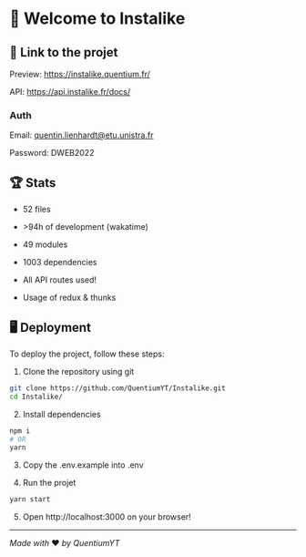 # 👋 Welcome to Instalike

## 🔗 Link to the projet

Preview: https://instalike.quentium.fr/

API: https://api.instalike.fr/docs/

### Auth

Email: quentin.lienhardt@etu.unistra.fr

Password: DWEB2022

## 🏆 Stats

- 52 files

- \>94h of development (wakatime)

- 49 modules

- 1003 dependencies

- All API routes used!

- Usage of redux & thunks

## 🖥 Deployment

To deploy the project, follow these steps:

1. Clone the repository using git

```bash
git clone https://github.com/QuentiumYT/Instalike.git
cd Instalike/
```

2. Install dependencies

```bash
npm i
# OR
yarn
```

3. Copy the .env.example into .env

4. Run the projet

```bash
yarn start
```

5. Open http://localhost:3000 on your browser!

---

_Made with_ ❤ _by QuentiumYT_
